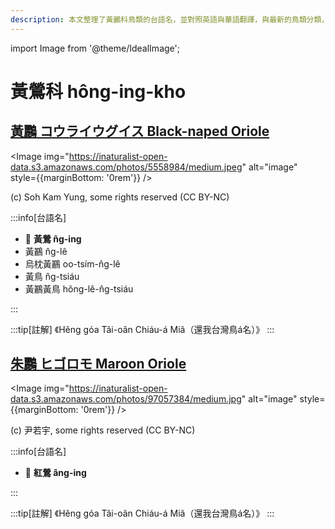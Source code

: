 ```yaml
---
description: 本文整理了黃鸝科鳥類的台語名，並對照英語與華語翻譯，與最新的鳥類分類，期待能夠供未來的台語鳥類圖鑑當作參考
---
```


import Image from '@theme/IdealImage';

# 黃鶯科 hông-ing-kho

## [黃鸝 コウライウグイス Black-naped Oriole](https://ebird.org/species/blnori1)

<Image img="https://inaturalist-open-data.s3.amazonaws.com/photos/5558984/medium.jpeg" alt="image" style={{marginBottom: '0rem'}} />

<p className="image-caption">
(c) Soh Kam Yung, some rights reserved (CC BY-NC)
</p>

:::info[台語名]

- 🎯 **黃鶯 n̂g-ing**
- 黃鸝 n̂g-lê
- 烏枕黃鸝 oo-tsím-n̂g-lê
- 黃鳥 n̂g-tsiáu
- 黃鸝黃鳥 hông-lê-n̂g-tsiáu

:::

:::tip[註解]
《Hêng góa Tâi-oân Chiáu-á Miâ（還我台灣鳥á名）》
:::

## [朱鸝 ヒゴロモ Maroon Oriole](https://ebird.org/species/marori2)

<Image img="https://inaturalist-open-data.s3.amazonaws.com/photos/97057384/medium.jpg" alt="image" style={{marginBottom: '0rem'}} />

<p className="image-caption">
(c) 尹若宇, some rights reserved (CC BY-NC)
</p>

:::info[台語名]

- 🎯 **紅鶯 âng-ing**

:::

:::tip[註解]
《Hêng góa Tâi-oân Chiáu-á Miâ（還我台灣鳥á名）》
:::
